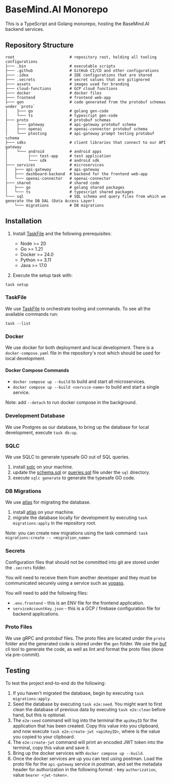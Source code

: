 # BaseMind.AI Monorepo

This is a TypeScript and Golang monorepo, hosting the BaseMind.AI backend services.

## Repository Structure

```text
root                        # repository root, holding all tooling configurations
├─── .bin                   # executable scripts
├─── .github                # GitHub CI/CD and other configurations
├─── .idea                  # IDE configurations that are shared
├─── .secrets               # secret values that are gitignored
├─── assets                 # images used for branding
├─── cloud-functions        # GCP cloud functions
├─── docker                 # docker files
├─── frontend               # frontend web-app
├─── gen                    # code generated from the protobuf schemas under `proto`
│    ├─── go                # golang gen-code
│    └─── ts                # typescript gen-code
├─── proto                  # protobuf schemas
│    ├─── gateway           # api-gateway protobuf schema
│    ├─── openai            # openai-connector protobuf schema
│    └─── ptesting          # api-gateway prompt testing protobuf schema
├─── sdks                   # client libraries that connect to our API gateway
│    └─── android           # android apps
│         ├─── test-app     # test application
│         └─── sdk          # android sdk
├─── services               # microservices
│   ├─── api-gateway        # api-gateway
│   ├─── dashboard-backend  # backend for the frontend web-app
│   └─── openai-connector   # openai-connector
├─── shared                 # shared code
│   ├─── go                 # golang shared packages
│   └─── ts                 # typescript shared packages
└─── sql                    # SQL schema and query files from which we generate the DB DAL (Data Access Layer)
    └─── migrations         # DB migrations
```

## Installation

1. Install [TaskFile](https://taskfile.dev/) and the following prerequisites:

    - Node >= 20
    - Go >= 1.21
    - Docker >= 24.0
    - Python >= 3.11
    - Java >= 17.0

2. Execute the setup task with:

```shell
task setup
```

### TaskFile

We use [TaskFile](https://taskfile.dev/) to orchestrate tooling and commands.
To see all the available commands run:

```shell
task --list
```

### Docker

We use docker for both deployment and local development. There is a `docker-compose.yaml` file in the repository's root
which should be used for local development.

#### Docker Compose Commands

-   `docker compose up --build` to build and start all microservices.
-   `docker compose up --build <service-name>` to build and start a single service.

Note: add `--detach` to run docker compose in the background.

### Development Database

We use Postgres as our database, to bring up the database for local development, execute `task db:up`.

### SQLC

We use SQLC to generate typesafe GO out of SQL queries.

1. install [sqlc](https://docs.sqlc.dev/en/latest/overview/install.html) on your machine.
2. update the [schema.sql](sql/schema.sql) or [queries.sql](sql/schema.sql) file under the `sql` directory.
3. execute `sqlc generate` to generate the typesafe GO code.

### DB Migrations

We use [atlas](https://github.com/ariga/atlas) for migrating the database.

1. install [atlas](https://github.com/ariga/atlas) on your machine.
2. migrate the database locally for development by executing `task migrations:apply` in the repository root.

Note: you can create new migrations using the task command: `task migrations:create -- <migration_name>`

### Secrets

Configuration files that should not be committed into git are stored under the `.secrets` folder.

You will need to receive them from another developer and they must be communicated securely using a service such
as [yopass](https://yopass.se/).

You will need to add the following files:

-   `.env.frontend` - this is an ENV file for the frontend application.
-   `serviceAccountKey.json` - this is a GCP / firebase configuration file for backend applications.

### Proto Files

We use gRPC and protobuf files. The proto files are located under the `proto` folder and the generated code is stored
under the `gen` folder. We use the [buf](https://buf.build/product/cli) cli tool to generate the code, as well as lint
and format the proto files (done via pre-commit).

## Testing

To test the project end-to-end do the following:

1. If you haven't migrated the database, begin by executing `task migrations:apply`.
2. Seed the database by executing `task e2e:seed`. You might want to first clean the database of previous
   data by executing `task e2e:clean` before hand, but this is optional.
3. The `e2e:seed` command will log into the terminal the `apiKeyID` for the application that has been created.
   Copy this value into you clipboard, and now execute `task e2e:create-jwt <apiKeyID>`, where <apiKeyID> is
   the value you copied to your clipboard.
4. The `e2e:create-jwt` command will print an encoded JWT token into the terminal, copy this value and save it.
5. Bring up the docker services with `docker compose up --build`.
6. Once the docker services are up you can test using postman. Load the proto file for the `api-gateway` service in postman,
   and set the metadata header for authorization in the following format - key `authorization`, value `bearer <jwt-token>`.
